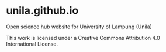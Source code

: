 # unila.github.io
Open science hub website for University of Lampung (Unila)

This work is licensed under a Creative Commons Attribution 4.0 International License.